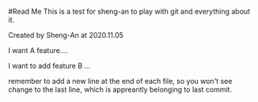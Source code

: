 #Read Me 
This is a test for sheng-an to play with git and everything about it. 

Created by Sheng-An at 2020.11.05 

I want A feature.... 

I want to add feature B ... 

remember to add a new line at the end of each file, so you won't see change to the last line, which is appreantly belonging to last commit. 
